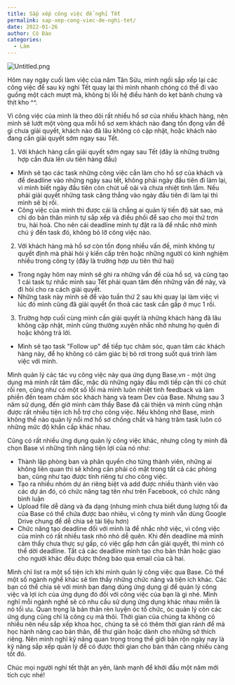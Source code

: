 ```yaml
---
title: Sắp xếp công việc để nghỉ Tết
permalink: sap-xep-cong-viec-de-nghi-tet/
date: 2022-01-26
author: Cô Đào
categories:
  - Làm
---
```


![Untitled.png](/images/8766953b-3f49-4815-9ecc-f2dfedb1f81c/Untitled.png)

Hôm nay ngày cuối làm việc của năm Tân Sửu, mình ngồi sắp xếp lại các công việc để sau kỳ nghỉ Tết quay lại thì mình nhanh chóng có thể đi vào guồng một cách mượt mà, không bị lỗi hệ điều hành do kẹt bánh chưng và thịt kho ^^.

Vì công việc của mình là theo dõi rất nhiều hồ sơ của nhiều khách hàng, nên mình sẽ lướt một vòng qua mỗi hồ sơ xem khách nào đang tồn đọng vấn đề gì chưa giải quyết, khách nào đã lâu không có cập nhật, hoặc khách nào đang cần giải quyết sớm ngay sau Tết.

1. Với khách hàng cần giải quyết sớm ngay sau Tết (đây là những trường hợp cần đưa lên ưu tiên hàng đầu)

- Mình sẽ tạo các task những công việc cần làm cho hồ sơ của khách và để deadline vào những ngày sau tết, không phải ngày đầu tiên đi làm lại, vì mình biết ngày đầu tiên còn chút uể oải và chưa nhiệt tình lắm. Nếu phải giải quyết những task căng thẳng vào ngày đầu tiên đi làm lại thì mình sẽ bị rối.
- Công việc của mình thì được cái là chẳng ai quản lý tiến độ sát sao, mà chỉ do bản thân mình tự sắp xếp và điều phối để sao cho mọi thứ trơn tru, hài hoà. Cho nên cái deadline mình tự đặt ra là để nhắc nhở mình chú ý đến task đó, không bỏ lỡ công việc nào.

2. Với khách hàng mà hồ sơ còn tồn đọng nhiều vấn đề, mình không tự quyết định mà phải hỏi ý kiến cấp trên hoặc những người có kinh nghiệm nhiều trong công ty (đây là trường hợp ưu tiên thứ hai)

- Trong ngày hôm nay mình sẽ ghi ra những vấn đề của hồ sơ, và cũng tạo 1 cái task tự nhắc mình sau Tết phải quan tâm đến những vấn đề này, và đi hỏi cho ra cách giải quyết.
- Những task này mình sẽ để vào tuần thứ 2 sau khi quay lại làm việc vì lúc đó mình cũng đã giải quyết ổn thoả các task cần gấp ở mục 1 rồi.

3. Trường hợp cuối cùng mình cần giải quyết là những khách hàng đã lâu không cập nhật, mình cũng thường xuyên nhắc nhở nhưng họ quên đi hoặc không trả lời.

- Mình sẽ tạo task "Follow up" để tiếp tục chăm sóc, quan tâm các khách hàng này, để họ không có cảm giác bị bỏ rơi trong suốt quá trình làm việc với mình.

Mình quản lý các tác vụ công việc này qua ứng dụng Base.vn - một ứng dụng mà mình rất tâm đắc, mặc dù những ngày đầu mới tiếp cận thì có chút rối ren, cũng như có một số lỗi mà mình luôn nhiệt tình feedback và làm phiền đến team chăm sóc khách hàng và team Dev của Base. Nhưng sau 3 năm sử dụng, đến giờ mình cảm thấy Base đã cải thiện và mình cũng nhận được rất nhiều tiện ích hỗ trợ cho công việc. Nếu không nhờ Base, mình không thể nào quản lý nổi mớ hồ sơ chồng chất và hàng trăm task luôn có những mức độ khẩn cấp khác nhau.

Cũng có rất nhiều ứng dụng quản lý công việc khác, nhưng công ty mình đã chọn Base vì những tính năng tiện lợi của nó như:

- Thành lập phòng ban và phân quyền cho từng thành viên, những ai không liên quan thì sẽ không cần phải có mặt trong tất cả các phòng ban, cũng như tạo được tính riêng tư cho công việc.
- Tạo ra nhiều nhóm dự án riêng biệt và add được nhiều thành viên vào các dự án đó, có chức năng tag tên như trên Facebook, có chức năng bình luận
- Upload file dễ dàng và đa dạng (nhưng mình chưa biết dung lượng tối đa của Base có thể chứa được bao nhiêu, vì công ty mình vẫn dùng Google Drive chung để dễ chia sẻ tài liệu hơn)
- Chức năng tạo deadline đối với mình là để nhắc nhở việc, vì công việc của mình có rất nhiều task nhỏ nhỏ dễ quên. Khi đến deadline mà mình cảm thấy chưa thực sự gấp, có việc gấp hơn cần giải quyết, thì mình có thể dời deadline. Tất cả các deadline mình tạo cho bản thân hoặc giao cho người khác đều được thông báo qua email của cả hai.

Mình chỉ list ra một số tiện ích khi mình quản lý công việc qua Base. Có thể một số ngành nghề khác sẽ tìm thấy những chức năng và tiện ích khác. Các bạn có thể chia sẻ với mình bạn đang dùng ứng dụng gì để quản lý công việc và lợi ích của ứng dụng đó đối với công việc của bạn là gì nhé. Mình nghĩ mỗi ngành nghề sẽ có nhu cầu sử dụng ứng dụng khác nhau miễn là nó tối ưu. Quan trọng là bản thân rèn luyện óc tổ chức, óc quản lý còn các ứng dụng cũng chỉ là công cụ mà thôi. Thời gian của chúng ta không có nhiều nên nếu sắp xếp khoa học, chúng ta sẽ có thêm thời gian rảnh để mà học hành nâng cao bản thân, để thư giãn hoặc dành cho những sở thích riêng. Nên mình nghĩ kỹ năng quan trọng trong thế giới bận rộn ngày nay là kỹ năng sắp xếp quản lý để có được thời gian cho bản thân càng nhiều càng tốt đó.

Chúc mọi người nghỉ tết thật an yên, lành mạnh để khởi đầu một năm mới tích cực nhé!
